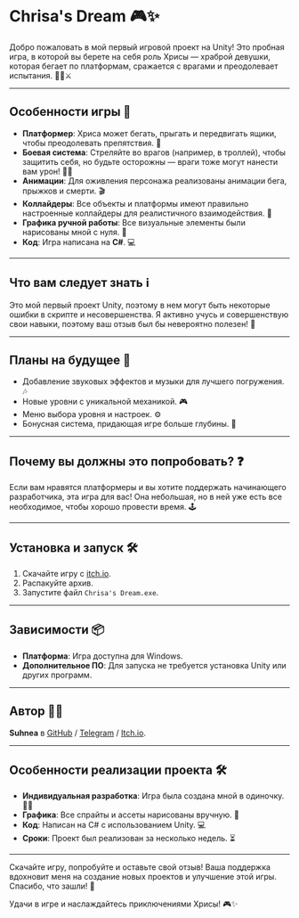# Chrisa's Dream 🎮✨

Добро пожаловать в мой первый игровой проект на Unity! Это пробная игра, в которой вы берете на себя роль Хрисы — храброй девушки, которая бегает по платформам, сражается с врагами и преодолевает испытания. 🏃‍♀️⚔️  

---

## Особенности игры 🌟

- **Платформер**: Хриса может бегать, прыгать и передвигать ящики, чтобы преодолевать препятствия. 🧱  
- **Боевая система**: Стреляйте во врагов (например, в троллей), чтобы защитить себя, но будьте осторожны — враги тоже могут нанести вам урон! 🏹👾  
- **Анимации**: Для оживления персонажа реализованы анимации бега, прыжков и смерти. 🎬  
- **Коллайдеры**: Все объекты и платформы имеют правильно настроенные коллайдеры для реалистичного взаимодействия. 🎯  
- **Графика ручной работы**: Все визуальные элементы были нарисованы мной с нуля. 🎨  
- **Код**: Игра написана на **C#**. 💻  

---

## Что вам следует знать ℹ️

Это мой первый проект Unity, поэтому в нем могут быть некоторые ошибки в скрипте и несовершенства. Я активно учусь и совершенствую свои навыки, поэтому ваш отзыв был бы невероятно полезен! 🙏  

---

## Планы на будущее 🚀

- Добавление звуковых эффектов и музыки для лучшего погружения. 🎶  
- Новые уровни с уникальной механикой. 🎮  
- Меню выбора уровня и настроек. ⚙️  
- Бонусная система, придающая игре больше глубины. 🏅  

---

## Почему вы должны это попробовать? ❓

Если вам нравятся платформеры и вы хотите поддержать начинающего разработчика, эта игра для вас! Она небольшая, но в ней уже есть все необходимое, чтобы хорошо провести время. 🕹️  

---

## Установка и запуск 🛠️

1. Скачайте игру с [itch.io](https://suhnea.itch.io/chrisas-dream).  
2. Распакуйте архив.  
3. Запустите файл `Chrisa's Dream.exe`.  

---

## Зависимости 📦

- **Платформа**: Игра доступна для Windows.  
- **Дополнительное ПО**: Для запуска не требуется установка Unity или других программ.  

---

## Автор 👩‍💻

**Suhnea** в [GitHub](https://github.com/Suhnea) / [Telegram](https://t.me/Suhnea) / [Itch.io](https://suhnea.itch.io/).  

---

## Особенности реализации проекта 🛠️

- **Индивидуальная разработка**: Игра была создана мной в одиночку. 🧑‍💻  
- **Графика**: Все спрайты и ассеты нарисованы вручную. 🎨  
- **Код**: Написан на C# с использованием Unity. 💻  
- **Сроки**: Проект был реализован за несколько недель. ⏳  

---

Скачайте игру, попробуйте и оставьте свой отзыв! Ваша поддержка вдохновит меня на создание новых проектов и улучшение этой игры. Спасибо, что зашли! 🙌  

Удачи в игре и наслаждайтесь приключениями Хрисы! 🎮✨  
